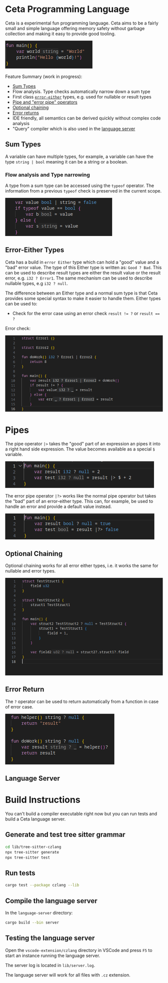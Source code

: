 # Ceta Programming Language

Ceta is a experimental fun programming language.
Ceta aims to be a fairly small and simple language offering memory safety without garbage collection and making it easy to provide good tooling.

![Hello world](docs/images/HelloWorld.png)

Feature Summary (work in progress):
- [Sum Types](#sumtypes)
- Flow analysis. Type checks automatically narrow down a sum type
- First class [`error-either`](#erroreither) types, e.g. used for nullable or result types
- [Pipe and "error pipe" operators](#pipes)
- [Optional chaining](#optionalchaining)
- [Error returns](#errorreturn)
- IDE friendly, all semantics can be derived quickly without complex code analysis
- "Query" compiler which is also used in the [language server](#languageserver)

## Sum Types<a id="sumtypes"></a>
A variable can have multiple types, for example, a variable can have the type `string | bool` meaning it can be a string or a boolean.

### Flow analysis and Type narrowing
A type from a sum type can be accessed using the `typeof` operator.
The information from a previous `typeof` check is preserved in the current scope.

![Typeof](docs/images/TypeofOperator.png)


## Error-Either Types<a id="erroreither"></a>

Ceta has a build in `error Either` type which can hold a "good" value and a "bad" error value.
The type of this Either type is written as:
`Good ? Bad`.
This can be used to describe result types are either the result value or the result error, e.g. `i32 ? Error1`.
The same mechanism can be used to describe nullable types, e.g `i32 ? null`.

The difference between an Either type and a normal sum type is that Ceta provides some special syntax to make it easier to handle them.
Either types can be used to:
- Check for the error case using an error check `result != ?` or `result == ?`

Error check:

![Error check](docs/images/ErrorCheck.png)


# Pipes<a id="pipes"></a>
The pipe operator `|>` takes the "good" part of an expression an pipes it into a right hand side expression.
The value becomes available as a special `$` variable.

![Error check](docs/images/PipeOperatorOnEither.png)

The error pipe operator `|?>` works like the normal pipe operator but takes the "bad" part of an error-either type.
This can, for example, be used to handle an error and provide a default value instead.

![Error check](docs/images/ErrorPipe.png)

## Optional Chaining<a id="optionalchaining"></a>
Optional chaining works for all error either types, i.e. it works the same for nullable and error types.

![Optional chaining](docs/images/OptionalChaining.png)

## Error Return<a id="errorreturn"></a>
The `?` operator can be used to return automatically from a function in case of error case.

![Error return](docs/images/ErrorReturn.png)

## Language Server<a id="languageserver"></a>

# Build Instructions
You can't build a compiler executable right now but you can run tests and build a Ceta language server.

## Generate and test tree sitter grammar

```bash
cd lib/tree-sitter-czlang
npx tree-sitter generate
npx tree-sitter test
```

## Run tests

```bash
cargo test --package czlang --lib
```

## Compile the language server

In the `language-server` directory:

```bash
cargo build --bin server
```

## Testing the language server

Open the `vscode-extension/czlang` directory in VSCode and press `F5` to start an instance running the language server.

The server log is located in `lib/server.log`.

The language server will work for all files with `.cz` extension.
